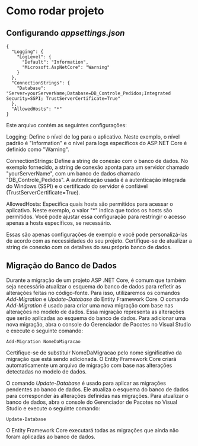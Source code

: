 
# Como rodar projeto

## Configurando *appsettings.json*

```
{
  "Logging": {
    "LogLevel": {
      "Default": "Information",
      "Microsoft.AspNetCore": "Warning"
    }
  },
  "ConnectionStrings": {
    "Database": "Server=yourServerName;Database=DB_Controle_Pedidos;Integrated Security=SSPI; TrustServerCertificate=True"
  },
  "AllowedHosts": "*"
}
```

Este arquivo contém as seguintes configurações:

Logging: Define o nível de log para o aplicativo. Neste exemplo, o nível padrão é "Information" e o nível para logs específicos do ASP.NET Core é definido como "Warning".

ConnectionStrings: Define a string de conexão com o banco de dados. No exemplo fornecido, a string de conexão aponta para um servidor chamado "yourServerName", com um banco de dados chamado "DB_Controle_Pedidos". A autenticação usada é a autenticação integrada do Windows (SSPI) e o certificado do servidor é confiável (TrustServerCertificate=True).

AllowedHosts: Especifica quais hosts são permitidos para acessar o aplicativo. Neste exemplo, o valor "*" indica que todos os hosts são permitidos. Você pode ajustar essa configuração para restringir o acesso apenas a hosts específicos, se necessário.

Essas são apenas configurações de exemplo e você pode personalizá-las de acordo com as necessidades do seu projeto. Certifique-se de atualizar a string de conexão com os detalhes do seu próprio banco de dados.

## Migração do Banco de Dados
Durante a migração de um projeto ASP .NET Core, é comum que também seja necessário atualizar o esquema do banco de dados para refletir as alterações feitas no código-fonte. Para isso, utilizaremos os comandos *Add-Migration* e *Update-Database* do Entity Framework Core.
O comando *Add-Migration* é usado para criar uma nova migração com base nas alterações no modelo de dados. Essa migração representa as alterações que serão aplicadas ao esquema do banco de dados.
Para adicionar uma nova migração, abra o console do Gerenciador de Pacotes no Visual Studio e execute o seguinte comando:

```Add-Migration NomeDaMigracao```

Certifique-se de substituir NomeDaMigracao pelo nome significativo da migração que está sendo adicionada. O Entity Framework Core criará automaticamente um arquivo de migração com base nas alterações detectadas no modelo de dados.

O comando *Update-Database* é usado para aplicar as migrações pendentes ao banco de dados. Ele atualiza o esquema do banco de dados para corresponder às alterações definidas nas migrações.
Para atualizar o banco de dados, abra o console do Gerenciador de Pacotes no Visual Studio e execute o seguinte comando:

```Update-Database```

O Entity Framework Core executará todas as migrações que ainda não foram aplicadas ao banco de dados.
